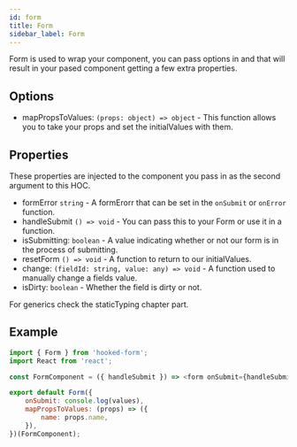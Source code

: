 ```yaml
---
id: form
title: Form
sidebar_label: Form
---
```


Form is used to wrap your component, you can pass options in and that will result in your pased component getting a few extra properties.

## Options

- mapPropsToValues: `(props: object) => object` - This function allows you to take your props and set the initialValues with them.

## Properties

These properties are injected to the component you pass in as the second argument to this HOC.

- formError `string` - A formErorr that can be set in the `onSubmit` or `onError` function.
- handleSubmit `() => void` - You can pass this to your Form or use it in a function.
- isSubmitting: `boolean` - A value indicating whether or not our form is in the process of submitting.
- resetForm `() => void` - A function to return to our initialValues.
- change: `(fieldId: string, value: any) => void` - A function used to manually change a fields value.
- isDirty: `boolean` - Whether the field is dirty or not.

For generics check the staticTyping chapter part.

## Example

```js
import { Form } from 'hooked-form';
import React from 'react';

const FormComponent = ({ handleSubmit }) => <form onSubmit={handleSubmit} />;

export default Form({
	onSubmit: console.log(values),
	mapPropsToValues: (props) => ({
		name: props.name,
	}),
})(FormComponent);
```
